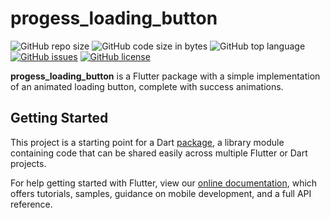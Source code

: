 # progess_loading_button

![GitHub repo size](https://img.shields.io/github/repo-size/usefulteam/loadingbuttons.svg)
![GitHub code size in bytes](https://img.shields.io/github/languages/code-size/usefulteam/loadingbuttons.svg)
![GitHub top language](https://img.shields.io/github/languages/top/usefulteam/loadingbuttons.svg)
[![GitHub issues](https://img.shields.io/github/issues/usefulteam/loadingbuttons.svg)](https://github.com/usefulteam/loadingbuttons/issues)
[![GitHub license](https://img.shields.io/github/license/usefulteam/loadingbuttons.svg)](https://github.com/usefulteam/loadingbuttons/blob/master/LICENSE)

**progess_loading_button** is a Flutter package with a simple implementation of an animated loading button, complete with success animations.

## Getting Started

This project is a starting point for a Dart
[package](https://flutter.dev/developing-packages/),
a library module containing code that can be shared easily across
multiple Flutter or Dart projects.

For help getting started with Flutter, view our 
[online documentation](https://flutter.dev/docs), which offers tutorials, 
samples, guidance on mobile development, and a full API reference.